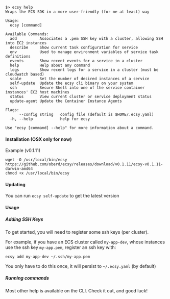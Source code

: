 ```
$> ecsy help
Wraps the ECS SDK in a more user-friendly (for me at least) way

Usage:
  ecsy [command]

Available Commands:
  add          Associates a .pem SSH key with a cluster, allowing SSH into EC2 instances
  describe     Show current task configuration for service
  env          Used to manage environment variables of service task definitions
  events       Show recent events for a service in a cluster
  help         Help about any command
  logs         Show recent logs for a service in a cluster (must be cloudwatch based)
  scale        Set the number of desired instances of a service
  self-update  Update the ecsy cli binary on your system
  ssh          Secure Shell into one of the service container instances' EC2 host machines
  status       View current cluster or service deployment status
  update-agent Update the Container Instance Agents

Flags:
      --config string   config file (default is $HOME/.ecsy.yaml)
  -h, --help            help for ecsy

Use "ecsy [command] --help" for more information about a command.
```

#### Installation (OSX only for now)

Example (v0.1.11)

```
wget -O /usr/local/bin/ecsy https://github.com/oberd/ecsy/releases/download/v0.1.11/ecsy-v0.1.11-darwin-amd64
chmod +x /usr/local/bin/ecsy
```

#### Updating

You can run `ecsy self-update` to get the latest version

#### Usage

##### Adding SSH Keys

To get started, you will need to register some ssh keys (per cluster).

For example, if you have an ECS cluster called `my-app-dev`, whose instances
use the ssh key `my-app.pem`, register an ssh key with:

```
ecsy add my-app-dev ~/.ssh/my-app.pem
```

You only have to do this once, it will persist to `~/.ecsy.yaml` (by default)

##### Running commands

Most other help is available on the CLI.  Check it out, and good luck!
